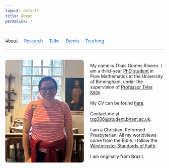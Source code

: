 ```yaml
---
layout: default
title: About
permalink: /
---
```


<!-- Top Navigation -->
<nav class="site-nav">
  <a href="/" class="https://github.com/tgrib/tgrib.github.io/blob/2091297bcbc01075eb37eec6df1e69fdbd088e13/about.md">About</a>
  <a href="/research/" class="nav-link">Research</a>
  <a href="/talks/" class="nav-link">Talks</a>
  <a href="/events/" class="nav-link">Events</a>
  <a href="/teaching/" class="nav-link">Teaching</a>
</nav>

<style>
.site-nav {
  display: flex;
  gap: 20px;
  padding: 1em 0;
  border-bottom: 1px solid #e1e4e8;
  margin-bottom: 2em;
  font-family: system-ui, sans-serif;
}

.nav-link {
  text-decoration: none;
  color: #0366d6;
  font-weight: 500;
  padding-bottom: 4px;
}

.nav-link:hover {
  text-decoration: underline;
}
</style>

<div style="display: flex; align-items: center; gap: 20px; margin-top: 20px;">
  <img src="phoot.jpg" alt="Descriptive alt text" style="width: 250px; border-radius: 8px;">
  <div>
    <p>My name is Thais Gomes Ribeiro. I am a third-year <a href="https://www.birmingham.ac.uk/staff/profiles/maths/phd-students/gomes-ribeiro-thais">PhD student</a> in Pure Mathematics at the University of Birmingham, under the supervision of <a href="https://sites.google.com/view/tylerkelly/home">Professor Tyler Kelly</a>. 
<br><br>      
My CV can be found <a href="https://drive.google.com/file/d/1wdPRrOpC1WuNck5YwdvwlXUy1Zwwog_N/view?usp=drive_link">here</a>. 
<br> <br>
Contact me at <a href="mailto:txg306@student.bham.ac.uk">txg306@student.bham.ac.uk</a>. 
<br> <br>
I am a Christian, Reformed Presbyterian. All my worldviews come from the Bible. I follow the <a href="https://thewestminsterstandard.org/the-westminster-standards/">Westminster Standards of Faith</a>. 
<br><br>
I am originally from Brazil.</p>
  </div>
</div>

